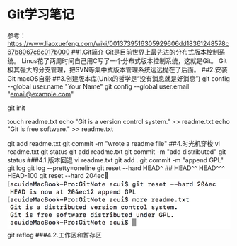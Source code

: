 # Git学习笔记
参考：https://www.liaoxuefeng.com/wiki/0013739516305929606dd18361248578c67b8067c8c017b000
##1.Git简介
Git是目前世界上最先进的分布式版本控制系统。
Linus花了两周时间自己用C写了一个分布式版本控制系统，这就是Git。
Git极其强大的分支管理，把SVN等集中式版本管理系统远远抛在了后面。
##2.安装Git
macOS自带
##3.创建版本库(Unix的哲学是“没有消息就是好消息”)
git config --global user.name "Your Name"
git config --global user.email "email@example.com"

git init

touch readme.txt
echo "Git is a version control system." >> readme.txt 
echo "Git is free software." >> readme.txt

git add readme.txt 
git commit -m "wrote a readme file"
##4.时光机穿梭
vi readme.txt
git status
git add readme.txt 
git commit -m "add distributed"
git status
###4.1.版本回退
vi readme.txt
git add .
git commit -m "append GPL"
git log
git log --pretty=oneline
git reset --hard HEAD^  ## HEAD^^ HEAD^^^ HEAD-100
git reset --hard 204ec
![-w409](media/15355545516552/15355585263866.jpg)
git reflog
###4.2.工作区和暂存区
 


